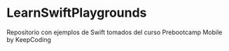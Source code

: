 # LearnSwiftPlaygrounds
Repositorio con ejemplos de Swift tomados del curso Prebootcamp Mobile by KeepCoding
